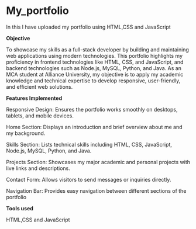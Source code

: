 # My_portfolio
In this I have uploaded my portfolio using HTML,CSS and JavaScript


**Objective**

To showcase my skills as a full-stack developer by building and maintaining web applications using modern technologies. This portfolio highlights my proficiency in frontend technologies like HTML, CSS, and JavaScript, and backend technologies such as Node.js, MySQL, Python, and Java. As an MCA student at Alliance University, my objective is to apply my academic knowledge and technical expertise to develop responsive, user-friendly, and efficient web solutions.

**Features Implemented**

Responsive Design: Ensures the portfolio works smoothly on desktops, tablets, and mobile devices.

Home Section: Displays an introduction and brief overview about me and my background.

Skills Section: Lists technical skills including HTML, CSS, JavaScript, Node.js, MySQL, Python, and Java.

Projects Section: Showcases my major academic and personal projects with live links and descriptions.

Contact Form: Allows visitors to send messages or inquiries directly.

Navigation Bar: Provides easy navigation between different sections of the portfolio

**Tools used**

HTML,CSS and JavaScript



